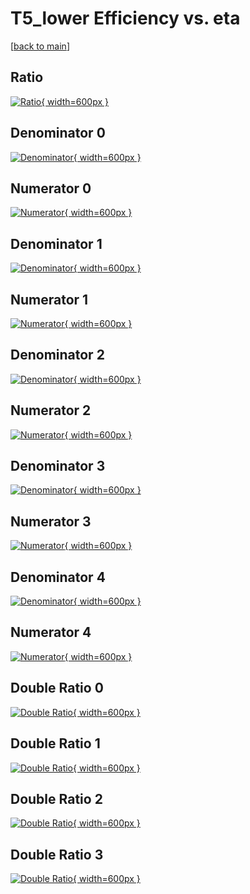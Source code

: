 # T5_lower Efficiency vs. eta

[[back to main](./)]



## Ratio

[![Ratio](../mtv/var/T5_lower_xtr_0_-1_eff_eta.png){ width=600px }](../mtv/var/T5_lower_xtr_0_-1_eff_eta.pdf)

## Denominator 0

[![Denominator](../mtv/den/T5_lower_xtr_0_-1_eff_eta_den0.png){ width=600px }](../mtv/den/T5_lower_xtr_0_-1_eff_eta_den0.pdf)

## Numerator 0

[![Numerator](../mtv/num/T5_lower_xtr_0_-1_eff_eta_num0.png){ width=600px }](../mtv/num/T5_lower_xtr_0_-1_eff_eta_num0.pdf)

## Denominator 1

[![Denominator](../mtv/den/T5_lower_xtr_0_-1_eff_eta_den1.png){ width=600px }](../mtv/den/T5_lower_xtr_0_-1_eff_eta_den1.pdf)

## Numerator 1

[![Numerator](../mtv/num/T5_lower_xtr_0_-1_eff_eta_num1.png){ width=600px }](../mtv/num/T5_lower_xtr_0_-1_eff_eta_num1.pdf)

## Denominator 2

[![Denominator](../mtv/den/T5_lower_xtr_0_-1_eff_eta_den2.png){ width=600px }](../mtv/den/T5_lower_xtr_0_-1_eff_eta_den2.pdf)

## Numerator 2

[![Numerator](../mtv/num/T5_lower_xtr_0_-1_eff_eta_num2.png){ width=600px }](../mtv/num/T5_lower_xtr_0_-1_eff_eta_num2.pdf)

## Denominator 3

[![Denominator](../mtv/den/T5_lower_xtr_0_-1_eff_eta_den3.png){ width=600px }](../mtv/den/T5_lower_xtr_0_-1_eff_eta_den3.pdf)

## Numerator 3

[![Numerator](../mtv/num/T5_lower_xtr_0_-1_eff_eta_num3.png){ width=600px }](../mtv/num/T5_lower_xtr_0_-1_eff_eta_num3.pdf)

## Denominator 4

[![Denominator](../mtv/den/T5_lower_xtr_0_-1_eff_eta_den4.png){ width=600px }](../mtv/den/T5_lower_xtr_0_-1_eff_eta_den4.pdf)

## Numerator 4

[![Numerator](../mtv/num/T5_lower_xtr_0_-1_eff_eta_num4.png){ width=600px }](../mtv/num/T5_lower_xtr_0_-1_eff_eta_num4.pdf)

## Double Ratio 0

[![Double Ratio](../mtv/ratio/T5_lower_xtr_0_-1_eff_eta_ratio0.png){ width=600px }](../mtv/ratio/T5_lower_xtr_0_-1_eff_eta_ratio0.pdf)

## Double Ratio 1

[![Double Ratio](../mtv/ratio/T5_lower_xtr_0_-1_eff_eta_ratio1.png){ width=600px }](../mtv/ratio/T5_lower_xtr_0_-1_eff_eta_ratio1.pdf)

## Double Ratio 2

[![Double Ratio](../mtv/ratio/T5_lower_xtr_0_-1_eff_eta_ratio2.png){ width=600px }](../mtv/ratio/T5_lower_xtr_0_-1_eff_eta_ratio2.pdf)

## Double Ratio 3

[![Double Ratio](../mtv/ratio/T5_lower_xtr_0_-1_eff_eta_ratio3.png){ width=600px }](../mtv/ratio/T5_lower_xtr_0_-1_eff_eta_ratio3.pdf)

